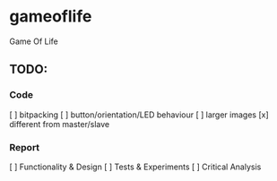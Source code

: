 # gameoflife
Game Of Life

## TODO: 

### Code

[ ] bitpacking
[ ] button/orientation/LED behaviour
[ ] larger images
[x] different from master/slave

### Report

[ ] Functionality & Design
[ ] Tests & Experiments
[ ] Critical Analysis